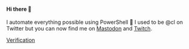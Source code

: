 #### Hi there 👋

I automate everything possible using PowerShell 💙 I used to be @cl on Twitter but you can now find me on [Mastodon](https://tech.lgbt/@cl) and [Twitch](https://twitch.tv/potatoqualitee).

<a rel="me" href="https://tech.lgbt/@cl">Verification</a>
